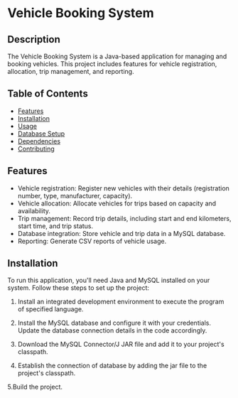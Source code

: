 # Vehicle Booking System

## Description

The Vehicle Booking System is a Java-based application for managing and booking vehicles. This project includes features for vehicle registration, allocation, trip management, and reporting.

## Table of Contents

- [Features](#features)
- [Installation](#installation)
- [Usage](#usage)
- [Database Setup](#database-setup)
- [Dependencies](#dependencies)
- [Contributing](#contributing)

## Features

- Vehicle registration: Register new vehicles with their details (registration number, type, manufacturer, capacity).
- Vehicle allocation: Allocate vehicles for trips based on capacity and availability.
- Trip management: Record trip details, including start and end kilometers, start time, and trip status.
- Database integration: Store vehicle and trip data in a MySQL database.
- Reporting: Generate CSV reports of vehicle usage.

## Installation

To run this application, you'll need Java and MySQL installed on your system. Follow these steps to set up the project:

1. Install an integrated development environment to execute the program of specified language.
  
2. Install the MySQL database and configure it with your credentials. Update the database connection details in the code accordingly.

3. Download the MySQL Connector/J JAR file and add it to your project's classpath.

4. Establish the connection of database by adding the jar file to the project's classpath.

5.Build the project.

